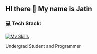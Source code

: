 ## HI there :wave: My name is Jatin  

### 💻 Tech Stack:  

[![My Skills](https://skillicons.dev/icons?i=js,html,css,react,cpp,java,nodejs,tailwind)](https://skillicons.dev)  

Undergrad Student and Programmer
